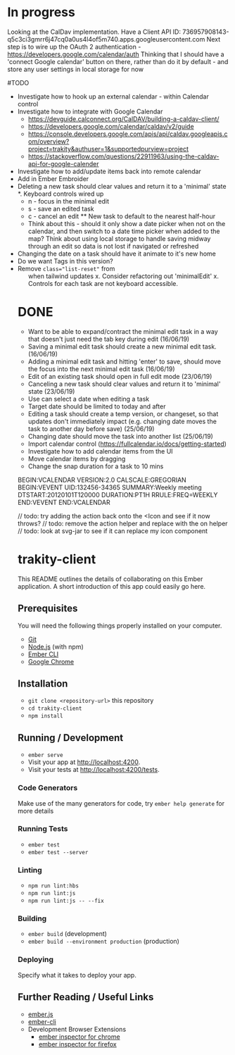 # In progress
Looking at the CalDav implementation.
Have a Client API ID: 736957908143-q5c3ci3gmrr6j47cq0a0us4l4of5m740.apps.googleusercontent.com 
Next step is to wire up the OAuth 2 authentication - https://developers.google.com/calendar/auth
Thinking that I should have a 'connect Google calendar' button on there, rather than do it by default - and store any user settings in local storage for now

#TODO
* Investigate how to hook up an external calendar - within Calendar control
* Investigate how to integrate with Google Calendar 
   - https://devguide.calconnect.org/CalDAV/building-a-caldav-client/
   - https://developers.google.com/calendar/caldav/v2/guide
   - https://console.developers.google.com/apis/api/caldav.googleapis.com/overview?project=trakity&authuser=1&supportedpurview=project
   - https://stackoverflow.com/questions/22911963/using-the-caldav-api-for-google-calender
* Investigate how to add/update items back into remote calendar
* Add in Ember Embroider
* Deleting a new task should clear values and return it to a 'minimal' state
*. Keyboard controls wired up
  - n - focus in the minimal edit
  - s - save an edited task
  - c - cancel an edit
** New task to default to the nearest half-hour
  * Think about this - should it only show a date picker when not on the calendar, and then switch to a date time picker when added to the map? Think about using local storage to handle saving midway through an edit so data is not lost if navigated or refreshed
* Changing the date on a task should have it animate to it's new home
* Do we want Tags in this version?  
* Remove `class="list-reset"` from <ul> when tailwind updates 
x. Consider refactoring out 'minimalEdit'
x. Controls for each task are not keyboard accessible. 

# DONE
* Want to be able to expand/contract the minimal edit task in a way that doesn't just need the tab key during edit (16/06/19)
* Saving a minimal edit task should create a new minimal edit task. (16/06/19)
* Adding a minimal edit task and hitting 'enter' to save, should move the focus into the next minimal edit task (16/06/19)
* Edit of an existing task should open in full edit mode (23/06/19)
* Canceling a new task should clear values and return it to 'minimal' state (23/06/19)
* Use can select a date when editing a task
* Target date should be limited to today and after
* Editing a task should create a temp version, or changeset, so that updates don't immediately impact (e.g. changing date moves the task to another day before save) (25/06/19)
* Changing date should move the task into another list (25/06/19)
* Import calendar control (https://fullcalendar.io/docs/getting-started)
* Investigate how to add calendar items from the UI
* Move calendar items by dragging
* Change the snap duration for a task to 10 mins


BEGIN:VCALENDAR
VERSION:2.0
CALSCALE:GREGORIAN
BEGIN:VEVENT
UID:132456-34365
SUMMARY:Weekly meeting
DTSTART:20120101T120000
DURATION:PT1H
RRULE:FREQ=WEEKLY
END:VEVENT
END:VCALENDAR


//    todo: try adding the action back onto the <Icon and see if it now throws?
//    todo: remove the action helper and replace with the on helper
//    todo: look at svg-jar to see if it can replace my icon component



# trakity-client

This README outlines the details of collaborating on this Ember application.
A short introduction of this app could easily go here.

## Prerequisites

You will need the following things properly installed on your computer.

* [Git](https://git-scm.com/)
* [Node.js](https://nodejs.org/) (with npm)
* [Ember CLI](https://ember-cli.com/)
* [Google Chrome](https://google.com/chrome/)

## Installation

* `git clone <repository-url>` this repository
* `cd trakity-client`
* `npm install`

## Running / Development

* `ember serve`
* Visit your app at [http://localhost:4200](http://localhost:4200).
* Visit your tests at [http://localhost:4200/tests](http://localhost:4200/tests).

### Code Generators

Make use of the many generators for code, try `ember help generate` for more details

### Running Tests

* `ember test`
* `ember test --server`

### Linting

* `npm run lint:hbs`
* `npm run lint:js`
* `npm run lint:js -- --fix`

### Building

* `ember build` (development)
* `ember build --environment production` (production)

### Deploying

Specify what it takes to deploy your app.

## Further Reading / Useful Links

* [ember.js](https://emberjs.com/)
* [ember-cli](https://ember-cli.com/)
* Development Browser Extensions
  * [ember inspector for chrome](https://chrome.google.com/webstore/detail/ember-inspector/bmdblncegkenkacieihfhpjfppoconhi)
  * [ember inspector for firefox](https://addons.mozilla.org/en-US/firefox/addon/ember-inspector/)
